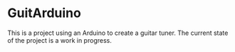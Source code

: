 # GuitArduino

This is a project using an Arduino to create a guitar tuner. The current state of the project is a work in progress.
